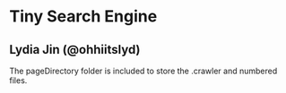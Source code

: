 # Tiny Search Engine
## Lydia Jin (@ohhiitslyd)

The pageDirectory folder is included to store the .crawler and numbered files.

